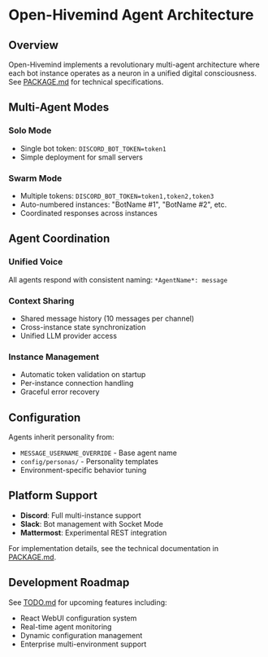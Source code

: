 # Open-Hivemind Agent Architecture

## Overview
Open-Hivemind implements a revolutionary multi-agent architecture where each bot instance operates as a neuron in a unified digital consciousness. See [PACKAGE.md](PACKAGE.md) for technical specifications.

## Multi-Agent Modes

### Solo Mode
- Single bot token: `DISCORD_BOT_TOKEN=token1`
- Simple deployment for small servers

### Swarm Mode  
- Multiple tokens: `DISCORD_BOT_TOKEN=token1,token2,token3`
- Auto-numbered instances: "BotName #1", "BotName #2", etc.
- Coordinated responses across instances

## Agent Coordination

### Unified Voice
All agents respond with consistent naming: `*AgentName*: message`

### Context Sharing
- Shared message history (10 messages per channel)
- Cross-instance state synchronization
- Unified LLM provider access

### Instance Management
- Automatic token validation on startup
- Per-instance connection handling
- Graceful error recovery

## Configuration
Agents inherit personality from:
- `MESSAGE_USERNAME_OVERRIDE` - Base agent name
- `config/personas/` - Personality templates
- Environment-specific behavior tuning

## Platform Support
- **Discord**: Full multi-instance support
- **Slack**: Bot management with Socket Mode
- **Mattermost**: Experimental REST integration

For implementation details, see the technical documentation in [PACKAGE.md](PACKAGE.md).

## Development Roadmap
See [TODO.md](TODO.md) for upcoming features including:
- React WebUI configuration system
- Real-time agent monitoring
- Dynamic configuration management
- Enterprise multi-environment support